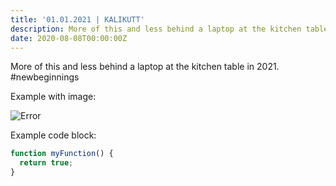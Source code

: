 ```yaml
---
title: '01.01.2021 | KALIKUTT'
description: More of this and less behind a laptop at the kitchen table in 2021. #newbeginnings
date: 2020-08-08T00:00:00Z
---
```


More of this and less behind a laptop at the kitchen table in 2021. #newbeginnings

Example with image:

![Error](/assets/images/posts/error.png)

Example code block:

```js
function myFunction() {
  return true;
}
```
